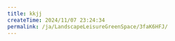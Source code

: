 ```yaml
---
title: kkjj
createTime: 2024/11/07 23:24:34
permalink: /ja/LandscapeLeisureGreenSpace/3faK6HFJ/
---
```

